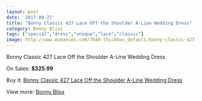 ```yaml
---
layout: post
date: '2017-09-27'
title: "Bonny Classic 427 Lace Off the Shoulder A-Line Wedding Dress"
category: Bonny Bliss
tags: ["special","dress","unique","lace","classic"]
image: http://www.eudances.com/7649-thickbox_default/bonny-classic-427-lace-off-the-shoulder-a-line-wedding-dress.jpg
---
```

Bonny Classic 427 Lace Off the Shoulder A-Line Wedding Dress

On Sales: **$325.99**
<a href="https://www.eudances.com/en/bonny-bliss/2707-bonny-classic-427-lace-off-the-shoulder-a-line-wedding-dress.html"><amp-img layout="responsive" width="600" height="600" src="//www.eudances.com/7649-thickbox_default/bonny-classic-427-lace-off-the-shoulder-a-line-wedding-dress.jpg" alt="Bonny Classic 427 Lace Off the Shoulder A-Line Wedding Dress 0" /></a>
<a href="https://www.eudances.com/en/bonny-bliss/2707-bonny-classic-427-lace-off-the-shoulder-a-line-wedding-dress.html"><amp-img layout="responsive" width="600" height="600" src="//www.eudances.com/7652-thickbox_default/bonny-classic-427-lace-off-the-shoulder-a-line-wedding-dress.jpg" alt="Bonny Classic 427 Lace Off the Shoulder A-Line Wedding Dress 1" /></a>
<a href="https://www.eudances.com/en/bonny-bliss/2707-bonny-classic-427-lace-off-the-shoulder-a-line-wedding-dress.html"><amp-img layout="responsive" width="600" height="600" src="//www.eudances.com/7651-thickbox_default/bonny-classic-427-lace-off-the-shoulder-a-line-wedding-dress.jpg" alt="Bonny Classic 427 Lace Off the Shoulder A-Line Wedding Dress 2" /></a>
<a href="https://www.eudances.com/en/bonny-bliss/2707-bonny-classic-427-lace-off-the-shoulder-a-line-wedding-dress.html"><amp-img layout="responsive" width="600" height="600" src="//www.eudances.com/7650-thickbox_default/bonny-classic-427-lace-off-the-shoulder-a-line-wedding-dress.jpg" alt="Bonny Classic 427 Lace Off the Shoulder A-Line Wedding Dress 3" /></a>

Buy it: [Bonny Classic 427 Lace Off the Shoulder A-Line Wedding Dress](https://www.eudances.com/en/bonny-bliss/2707-bonny-classic-427-lace-off-the-shoulder-a-line-wedding-dress.html "Bonny Classic 427 Lace Off the Shoulder A-Line Wedding Dress")

View more: [Bonny Bliss](https://www.eudances.com/en/40-bonny-bliss "Bonny Bliss")